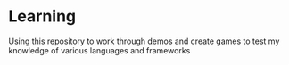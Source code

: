 # Learning
Using this repository to work through demos and create games to test my knowledge of various languages and frameworks
